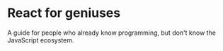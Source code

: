 # React for geniuses

A guide for people who already know programming, but don't know the JavaScript ecosystem.
